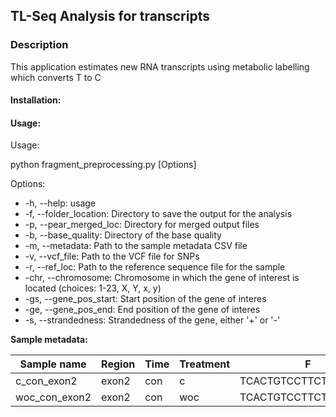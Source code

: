 ## TL-Seq Analysis for transcripts




### Description 
This application estimates new RNA transcripts using metabolic labelling which converts T to C 


#### **Installation:**


#### **Usage:**
Usage:

python fragment_preprocessing.py [Options]


Options:
- -h, --help: usage
- -f, --folder_location: Directory to save the output for the analysis
- -p, --pear_merged_loc: Directory for merged output files
- -b, --base_quality: Directory of the base quality
- -m, --metadata: Path to the sample metadata CSV file
- -v, --vcf_file: Path to the VCF file for SNPs
- -r, --ref_loc: Path to the reference sequence file for the sample
- -chr, --chromosome: Chromosome in which the gene of interest is located (choices: 1-23, X, Y, x, y)
- -gs, --gene_pos_start: Start position of the gene of interes
- -ge, --gene_pos_end: End position of the gene of interes
- -s, --strandedness: Strandedness of the gene, either '+' or '-' 



**Sample metadata:**


|Sample name | Region | Time | Treatment | F | R | Product sequence|
|------------|--------|------|-----------|---|---|-----------------|
|c_con_exon2 | exon2  |con   |c|TCACTGTCCTTCTGCCATGG|CCCGCACACTAGGTAGAGAG|TCACTGTCCTTCTGCCATGGccctgtggatgcgcctcctgcccctgctggcgctgctggccctctggggacctgacccagccgcagcctttgtgaaccaacacctgtgcggctcacacctggtggaagCTCTCTACCTAGTGTGCGGG|
|woc_con_exon2 | exon2  |con   |woc          |TCACTGTCCTTCTGCCATGG|CCCGCACACTAGGTAGAGAG|TCACTGTCCTTCTGCCATGGccctgtggatgcgcctcctgcccctgctggcgctgctggccctctggggacctgacccagccgcagcctttgtgaaccaacacctgtgcggctcacacctggtggaagCTCTCTACCTAGTGTGCGGG |
